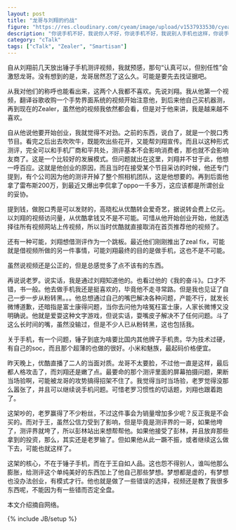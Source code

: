 ```yaml
---
layout: post
title: "龙哥与刘翔的约战"
figure: "https://res.cloudinary.com/cyeam/image/upload/v1537933530/cyeam/luoyulong.png"
description: "你说手机不好，我说你人不好，你说手机不好，我说别人手机也这样，你说手机不好，我说你给我找个除了苹果三星以外好的。你说手机不好，我说你从事了犯法的事情。你说手机不好，我说你被包养了没资格所说话。两个人说了半天，手机到底好不好？"
category: "cTalk"
tags: ["cTalk", "Zealer", "Smartisan"]
---
```


自从刘翔前几天放出锤子手机测评视频，我就预感，那句“认真可以，但别任性”会激怒龙哥。没有想到的是，龙哥居然忍了这么久。可能是要先去找证据吧。

从我对他们的称呼也能看出来，这两个人我都不喜欢。先说刘翔。我从他第一个视频，翻译谷歌收购一个手势界面系统的视频开始注意他，到后来他自己买机器测，再到现在的Zealer，虽然他的视频我依然都会看，但是对于他来讲，我是越来越不喜欢。

自从他说他要开始创业，我就觉得不对劲。之前的东西，说白了，就是一个脱口秀节目。看完之后出去吹吹牛，既能吹出些花开，又能帮刘翔宣传。而且以这种形式测评，完全可以和手机厂商和平共处，测评基本不会影响消费者，那也就不会影响友商了。这是一个比较好的发展模式。但问题就出在这里，刘翔并不甘于此，他想一呼百应。这就是他创业的原因，而且当时在接受某个节目采访的时候，他还专门提到，有个公司因为他的测评开掉了整个照相机团队，这是他想要的。再到后面他拿了雷布斯200万，到最近又爆出李侃拿了oppo一千多万，这应该都是所谓创业的妥协。

提到钱，做脱口秀是可以发财的，高晓松从优酷转会爱奇艺，据说转会费上亿元。以刘翔的视频访问量，从优酷拿钱又不是不可能。可惜从他开始创业开始，他就选择往所有视频网站上传视频，所以当时优酷就直接取消在首页推荐他的视频了。

还有一种可能，刘翔想借测评作为一个跳板。最近他们刚刚推出了zeal fix，可能就是借视频所做的另一件事情，可能刘翔最终的目的是做手机，这也不是不可能。

虽然说视频还是公正的，但是总感觉多了点不该有的东西。

再说说老罗。说实话，我是通过刘翔知道他的。也看过他的《我的奋斗》。口才不错，书一般。他去做手机我还是挺喜欢的，毕竟他不走寻常路。但是我也见证了自己一步一步从粉转黑。。。他总想通过自己的嘴巴解决各种问题，产能不行，就发长微博道歉，还暗指是富士康得问题，当你去问他为啥冤枉富士康，人家长微博又没明确说。他就是爱耍这种文字游戏，但说实话，耍嘴皮子解决不了任何问题。斗了这么长时间的嘴，虽然没输过，但是不少人已从粉转黑，这也包括我。

关于手机，有一个问题，锤子到底为啥要比国内其他牌子手机贵。华为技术过硬，有自己的soc，而且那个超薄的也做的很好。小米和魅族，最起码价格便宜。

昨天晚上，优酷直播了二人的当面对质。龙哥不太要脸，不过他一直是这样，最后都人格攻击了，而刘翔还是嫩了点。最要命的那个测评里面的屏幕拍摄问题，果断当场验啊，可能被龙哥的攻势搞得招架不住了。我觉得当时当场验，老罗觉得没那么嚣张了，并且可以继续说手机问题。可惜老罗习惯性的切话题，刘翔也跟着跑了。

这架吵的，老罗赢得了不少粉丝，不过这件事会为销量增加多少呢？反正我是不会买的。而对于王，虽然公信力受到了影响，但是毕竟是测评界的一哥，如果他垮了，测评界就垮了，所以彭林站出来想帮帮他。如果他接受了彭林，并且放弃那些拿到的投资，那么，其实还是老罗输了。但如果他从此一蹶不振，或者继续这么做下去，可能也就这样了。

这架的核心，不在于锤子手机，而在于王自如人品。这也怨不得别人，谁叫他那么膨胀，给测评这个单纯美好的东西加上了他自己那些梦想。梦想都是虚的，有梦想也没办法创业，有模式才行。他也就是做了一些错误的选择，视频还是教了我很多东西呢，不能因为有一些错而否定全盘。

本文介绍摘自网络。

{% include JB/setup %}